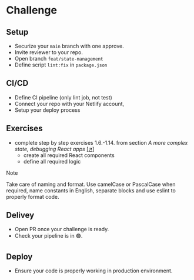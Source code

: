 # Challenge

## Setup
* Securize your `main` branch with one approve.
* Invite reviewer to your repo.
* Open branch `feat/state-management`
* Define script `lint:fix` in `package.json`

## CI/CD
* Define CI pipeline (only lint job, not test)
* Connect your repo with your Netlify account,
* Setup your deploy process

## Exercises
* complete step by step exercises 1.6.-1.14. from section *A more complex state, debugging React apps* [ [↗] ](https://fullstackopen.com/en/part1/a_more_complex_state_debugging_react_apps#exercises-1-6-1-14)
  * create all required React components
  * define all required logic

> [!NOTE]
> Take care of naming and format. Use camelCase or PascalCase when required, name constants in English, separate blocks and use eslint to properly format code.

## Delivey
* Open PR once your challenge is ready.
* Check your pipeline is in 🟢.

## Deploy
* Ensure your code is properly working in production environment.
